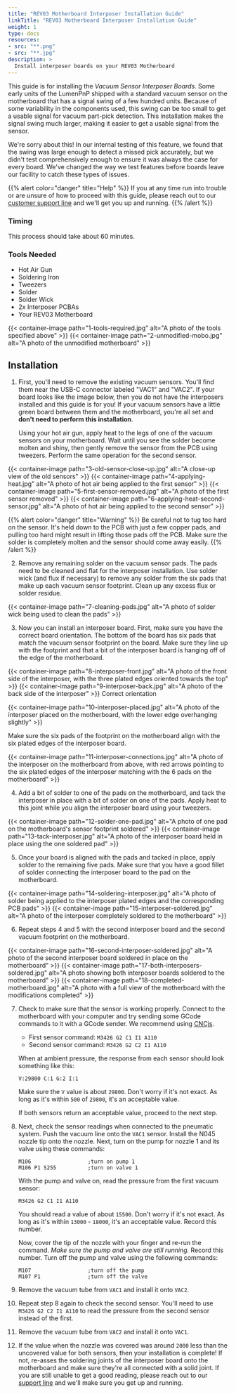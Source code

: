 ```yaml
---
title: "REV03 Motherboard Interposer Installation Guide"
linkTitle: "REV03 Motherboard Interposer Installation Guide"
weight: 1
type: docs
resources:
- src: "**.png"
- src: "**.jpg"
description: >
  Install interposer boards on your REV03 Motherboard
---
```


This guide is for installing the *Vacuum Sensor Interposer Boards*. Some early units of the LumenPnP shipped with a standard vacuum sensor on the motherboard that has a signal swing of a few hundred units. Because of some variability in the components used, this swing can be too small to get a usable signal for vacuum part-pick detection. This installation makes the signal swing much larger, making it easier to get a usable signal from the sensor.

We're sorry about this! In our internal testing of this feature, we found that the swing was large enough to detect a missed pick accurately, but we didn't test comprehensively enough to ensure it was always the case for every board. We've changed the way we test features before boards leave our facility to catch these types of issues.

{{% alert color="danger" title="Help" %}}
If you at any time run into trouble or are unsure of how to proceed with this guide, please reach out to our [customer support line](https://opulo.io/pages/contact-support) and we'll get you up and running.
{{% /alert %}}

### Timing

This process should take about 60 minutes.

### Tools Needed

* Hot Air Gun
* Soldering Iron
* Tweezers
* Solder
* Solder Wick
* 2x Interposer PCBAs
* Your REV03 Motherboard

{{< container-image path="1-tools-required.jpg" alt="A photo of the tools specified above" >}}
{{< container-image path="2-unmodified-mobo.jpg" alt="A photo of the unmodified motherboard" >}}

## Installation

1. First, you'll need to remove the existing vacuum sensors. You'll find them near the USB-C connector labeled "VAC1" and "VAC2". If your board looks like the image below, then you do not have the interposers installed and this guide is for you! If your vacuum sensors have a little green board between them and the motherboard, you're all set and **don't need to perform this installation**.

    Using your hot air gun, apply heat to the legs of one of the vacuum sensors on your motherboard. Wait until you see the solder become molten and shiny, then gently remove the sensor from the PCB using tweezers. Perform the same operation for the second sensor.

{{< container-image path="3-old-sensor-close-up.jpg" alt="A close-up view of the old sensors" >}}
{{< container-image path="4-applying-heat.jpg" alt="A photo of hot air being applied to the first sensor" >}}
{{< container-image path="5-first-sensor-removed.jpg" alt="A photo of the first sensor removed" >}}
{{< container-image path="6-applying-heat-second-sensor.jpg" alt="A photo of hot air being applied to the second sensor" >}}

{{% alert color="danger" title="Warning" %}}
Be careful not to tug too hard on the sensor. It's held down to the PCB with just a few copper pads, and pulling too hard might result in lifting those pads off the PCB. Make sure the solder is completely molten and the sensor should come away easily.
{{% /alert %}}

2. Remove any remaining solder on the vacuum sensor pads. The pads need to be cleaned and flat for the interposer installation. Use solder wick (and flux if necessary) to remove any solder from the six pads that make up each vacuum sensor footprint. Clean up any excess flux or solder residue.

{{< container-image path="7-cleaning-pads.jpg" alt="A photo of solder wick being used to clean the pads" >}}

3. Now you can install an interposer board. First, make sure you have the correct board orientation. The bottom of the board has six pads that match the vacuum sensor footprint on the board. Make sure they line up with the footprint and that a bit of the interposer board is hanging off of the edge of the motherboard.

{{< container-image path="8-interposer-front.jpg" alt="A photo of the front side of the interposer, with the three plated edges oriented towards the top" >}}
{{< container-image path="9-interposer-back.jpg" alt="A photo of the back side of the interposer" >}}
Correct orientation

{{< container-image path="10-interposer-placed.jpg" alt="A photo of the interposer placed on the motherboard, with the lower edge overhanging slightly" >}}

Make sure the six pads of the footprint on the motherboard align with the six plated edges of the interposer board.

{{< container-image path="11-interposer-connections.jpg" alt="A photo of the interposer on the motherboard from above, with red arrows pointing to the six plated edges of the interposer matching with the 6 pads on the motherboard" >}}

4. Add a bit of solder to one of the pads on the motherboard, and tack the interposer in place with a bit of solder on one of the pads. Apply heat to this joint while you align the interposer board using your tweezers.

{{< container-image path="12-solder-one-pad.jpg" alt="A photo of one pad on the motherboard's sensor footprint soldered" >}}
{{< container-image path="13-tack-interposer.jpg" alt="A photo of the interposer board held in place using the one soldered pad" >}}

5. Once your board is aligned with the pads and tacked in place, apply solder to the remaining five pads. Make sure that you have a good fillet of solder connecting the interposer board to the pad on the motherboard.

{{< container-image path="14-soldering-interposer.jpg" alt="A photo of solder being applied to the interposer plated edges and the corresponding PCB pads" >}}
{{< container-image path="15-interposer-soldered.jpg" alt="A photo of the interposer completely soldered to the motherboard" >}}

6. Repeat steps 4 and 5 with the second interposer board and the second vacuum footprint on the motherboard.

{{< container-image path="16-second-interposer-soldered.jpg" alt="A photo of the second interposer board soldered in place on the motherboard" >}}
{{< container-image path="17-both-interposers-soldered.jpg" alt="A photo showing both interposer boards soldered to the motherboard" >}}
{{< container-image path="18-completed-motherboard.jpg" alt="A photo with a full view of the motherboard with the modifications completed" >}}

7. Check to make sure that the sensor is working properly. Connect to the motherboard with your computer and try sending some GCode commands to it with a GCode sender. We recommend using [CNCjs](https://cnc.js.org/).

   - First sensor command: `M3426 G2 C1 I1 A110`
   - Second sensor command: `M3426 G2 C2 I1 A110`

    When at ambient pressure, the response from each sensor should look something like this:

    ```
    V:29800 C:1 G:2 I:1
    ```

    Make sure the `V` value is about `29800`. Don't worry if it's not exact. As long as it's within `500` of `29800`, it's an acceptable value.

    If both sensors return an acceptable value, proceed to the next step.

8. Next, check the sensor readings when connected to the pneumatic system. Push the vacuum line onto the `VAC1` sensor. Install the N045 nozzle tip onto the nozzle. Next, turn on the pump for nozzle 1 and its valve using these commands:

    ```
    M106                  ;turn on pump 1
    M106 P1 S255          ;turn on valve 1
    ```

    With the pump and valve on, read the pressure from the first vacuum sensor:

    ```
    M3426 G2 C1 I1 A110
    ```

    You should read a value of about `15500`. Don't worry if it's not exact. As long as it's within `13000` - `18000`, it's an acceptable value. Record this number.

    Now, cover the tip of the nozzle with your finger and re-run the command. *Make sure the pump and valve are still running.* Record this number. Turn off the pump and valve using the following commands:

    ```
    M107                  ;turn off the pump
    M107 P1               ;turn off the valve
    ```

9. Remove the vacuum tube from `VAC1` and install it onto `VAC2`.
10.   Repeat step 8 again to check the second sensor. You'll need to use `M3426 G2 C2 I1 A110` to read the pressure from the second sensor instead of the first.
11.    Remove the vacuum tube from `VAC2` and install it onto `VAC1`.
12.    If the value when the nozzle was covered was around `2000` less than the uncovered value for both sensors, then your installation is complete! If not, re-asses the soldering joints of the interposer board onto the motherboard and make sure they're all connected with a solid joint. If you are still unable to get a good reading, please reach out to our [support line](https://opulo.io/pages/contact-support) and we'll make sure you get up and running.
